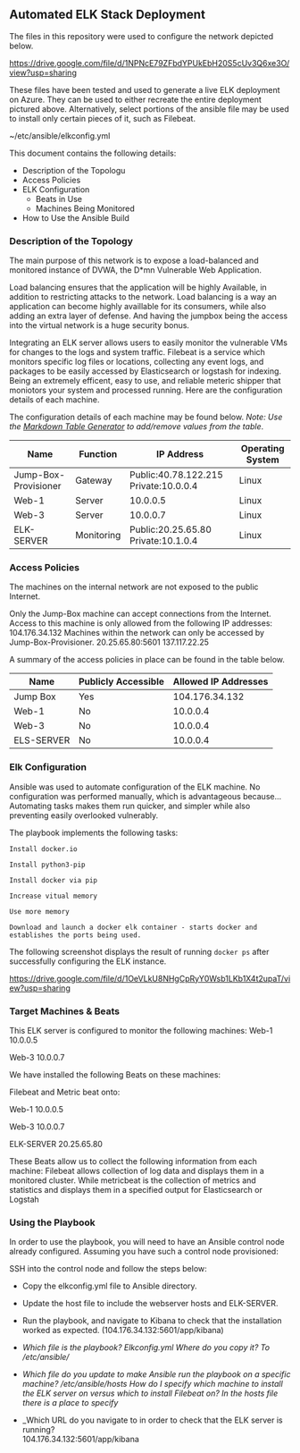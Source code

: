 ## Automated ELK Stack Deployment 
 
The files in this repository were used to configure the network depicted below. 
 
https://drive.google.com/file/d/1NPNcE79ZFbdYPUkEbH20S5cUv3Q6xe3O/view?usp=sharing

 
 
These files have been tested and used to generate a live ELK deployment on Azure. They can be used to either recreate the entire deployment pictured above. Alternatively, select portions of the ansible file may be used to install only certain pieces of it, such as Filebeat. 
 
  ~/etc/ansible/elkconfig.yml 
 
This document contains the following details: 
- Description of the Topologu 
- Access Policies 
- ELK Configuration 
  - Beats in Use 
  - Machines Being Monitored 
- How to Use the Ansible Build 
 
 
### Description of the Topology 
 
The main purpose of this network is to expose a load-balanced and monitored instance of DVWA, the D*mn Vulnerable Web Application. 
 
Load balancing ensures that the application will be highly Available, in addition to restricting attacks to the network. 
Load balancing is a way an application can become highly availlable for its consumers, while also adding an extra layer of defense. And having the jumpbox being the access into the virtual network is a huge security bonus. 
 
Integrating an ELK server allows users to easily monitor the vulnerable VMs for changes to the logs and system traffic. 
Filebeat is a service which monitors specific log files or locations, collecting any event logs, and packages to be easily accessed by Elasticsearch or logstash for indexing. 
Being an extremely efficent, easy to use, and reliable meteric shipper that moniotors your system and processed running. Here are the configuration details of each machine. 
 
The configuration details of each machine may be found below. 
_Note: Use the [Markdown Table Generator](http://www.tablesgenerator.com/markdown_tables) to add/remove values from the table_. 
 
| Name     | Function | IP Address | Operating System | 
|----------|----------|------------|------------------| 
|Jump-Box-Provisioner|Gateway|Public:40.78.122.215 Private:10.0.0.4|Linux| 
|Web-1|Server|10.0.0.5|Linux| 
|Web-3|Server|10.0.0.7|Linux| 
|ELK-SERVER|Monitoring|Public:20.25.65.80 Private:10.1.0.4|Linux| 
 
### Access Policies 
 
The machines on the internal network are not exposed to the public Internet.  
 
Only the Jump-Box machine can accept connections from the Internet. Access to this machine is only allowed from the following IP addresses: 
104.176.34.132 
Machines within the network can only be accessed by Jump-Box-Provisioner. 
20.25.65.80:5601 
137.117.22.25 
 
A summary of the access policies in place can be found in the table below. 
 
| Name     | Publicly Accessible | Allowed IP Addresses | 
|----------|---------------------|------------------------| 
| Jump Box       |Yes                  |104.176.34.132| 
| Web-1             |No                   |10.0.0.4            | 
| Web-3             |No                   |10.0.0.4            | 
| ELS-SERVER|No                   |10.0.0.4            | 
 

 
### Elk Configuration 
 
Ansible was used to automate configuration of the ELK machine. No configuration was performed manually, which is advantageous because... 
Automating tasks makes them run quicker, and simpler while also preventing easily overlooked vulnerably.  
 
The playbook implements the following tasks: 
 

    Install docker.io 

    Install python3-pip 

    Install docker via pip 

    Increase vitual memory 

    Use more memory 

    Download and launch a docker elk container - starts docker and establishes the ports being used. 

 
The following screenshot displays the result of running `docker ps` after successfully configuring the ELK instance. 
 
https://drive.google.com/file/d/1OeVLkU8NHgCpRyY0Wsb1LKb1X4t2upaT/view?usp=sharing
 
### Target Machines & Beats 
This ELK server is configured to monitor the following machines: 
Web-1 10.0.0.5 

Web-3 10.0.0.7 
 
We have installed the following Beats on these machines: 

Filebeat and Metric beat onto: 

Web-1 10.0.0.5 

Web-3 10.0.0.7 

ELK-SERVER 20.25.65.80 
 
These Beats allow us to collect the following information from each machine: 
Filebeat allows collection of log data and displays them in a monitored cluster. While metricbeat is the collection of metrics and statistics and displays them in a specified output for Elasticsearch or Logstah 
 
### Using the Playbook 
In order to use the playbook, you will need to have an Ansible control node already configured. Assuming you have such a control node provisioned:  
 
SSH into the control node and follow the steps below: 
- Copy the elkconfig.yml file to Ansible directory. 
- Update the host file to include the webserver hosts and ELK-SERVER. 
- Run the playbook, and navigate to Kibana to check that the installation worked as expected. (104.176.34.132:5601/app/kibana) 

- _Which file is the playbook? Elkconfig.yml Where do you copy it? To /etc/ansible/_ 
- _Which file do you update to make Ansible run the playbook on a specific machine? /etc/ansible/hosts How do I specify which machine to install the ELK server on versus which to install Filebeat on? In the hosts file there is a place to specify_ 
- _Which URL do you navigate to in order to check that the ELK server is running?  
104.176.34.132:5601/app/kibana 